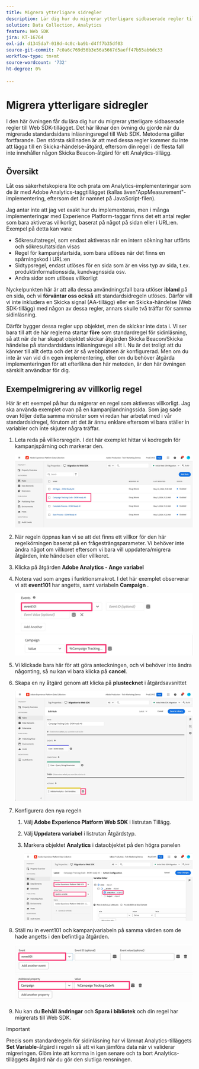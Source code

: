```yaml
---
title: Migrera ytterligare sidregler
description: Lär dig hur du migrerar ytterligare sidbaserade regler till Web SDK-tillägget.
solution: Data Collection, Analytics
feature: Web SDK
jira: KT-16764
exl-id: d1345da7-018d-4c0c-ba9b-d4ff7b35df03
source-git-commit: 7c0a6c769d56b3e56a5667d5aeff47b55ab6dc33
workflow-type: tm+mt
source-wordcount: '732'
ht-degree: 0%

---
```


# Migrera ytterligare sidregler

I den här övningen får du lära dig hur du migrerar ytterligare sidbaserade regler till Web SDK-tillägget. Det här liknar den övning du gjorde när du migrerade standardsidans inläsningsregel till Web SDK. Metoderna gäller fortfarande. Den största skillnaden är att med dessa regler kommer du inte att lägga till en Skicka-händelse-åtgärd, eftersom din regel i de flesta fall inte innehåller någon Skicka Beacon-åtgärd för ett Analytics-tillägg.

## Översikt

Låt oss säkerhetskopiera lite och prata om Analytics-implementeringar som de är med Adobe Analytics-taggtillägget (kallas även&quot;AppMeasurement&quot;-implementering, eftersom det är namnet på JavaScript-filen).

Jag antar inte att jag vet exakt hur du implementeras, men i många implementeringar med Experience Platform-taggar finns det ett antal regler som bara aktiveras villkorligt, baserat på något på sidan eller i URL:en. Exempel på detta kan vara:

* Sökresultatregel, som endast aktiveras när en intern sökning har utförts och sökresultatsidan visas
* Regel för kampanjstartsida, som bara utlöses när det finns en spårningskod i URL:en
* Sidtypsregel, endast utlöses för en sida som är en viss typ av sida, t.ex. produktinformationssida, kundvagnssida osv.
* Andra sidor som utlöses villkorligt

Nyckelpunkten här är att alla dessa användningsfall bara utlöser **ibland** på en sida, och vi **förväntar oss också** att standardsidregeln utlöses. Därför vill vi inte inkludera en Skicka signal (AA-tillägg) eller en Skicka-händelse (Web SDK-tillägg) med någon av dessa regler, annars skulle två träffar för samma sidinläsning.

Därför bygger dessa regler upp objektet, men de skickar inte data i. Vi ser bara till att de här reglerna startar **före** som standardregel för sidinläsning, så att när de har skapat objektet skickar åtgärden Skicka Beacon/Skicka händelse på standardsidans inläsningsregel allt i. Nu är det troligt att du känner till allt detta och det är så webbplatsen är konfigurerad. Men om du inte är van vid din egen implementering, eller om du behöver åtgärda implementeringen för att efterlikna den här metoden, är den här övningen särskilt användbar för dig.

## Exempelmigrering av villkorlig regel

Här är ett exempel på hur du migrerar en regel som aktiveras villkorligt. Jag ska använda exemplet ovan på en kampanjlandningssida. Som jag sade ovan följer detta samma mönster som vi redan har arbetat med i vår standardsidregel, förutom att det är ännu enklare eftersom vi bara ställer in variabler och inte skjuter några träffar.

1. Leta reda på villkorsregeln. I det här exemplet hittar vi kodregeln för kampanjspårning och markerar den.

   ![Kampanjspårningskodregel välj](assets/campaign-tracking-code-rule-select.jpg)

1. När regeln öppnas kan vi se att det finns ett villkor för den här regelkörningen baserat på en frågesträngsparameter. Vi behöver inte ändra något om villkoret eftersom vi bara vill uppdatera/migrera åtgärden, inte händelsen eller villkoret.
1. Klicka på åtgärden **Adobe Analytics - Ange variabel**
1. Notera vad som anges i funktionsmakrot. I det här exemplet observerar vi att **event101** har angetts, samt variabeln **Campaign** .

   ![event101](assets/event101.jpg)
   ![kampanj var](assets/campaign-variable.jpg)

1. Vi klickade bara här för att göra anteckningen, och vi behöver inte ändra någonting, så nu kan vi bara klicka på **cancel**.
1. Skapa en ny åtgärd genom att klicka på **plustecknet** i åtgärdsavsnittet

   ![ny åtgärd](assets/new-action-conditional-rule.jpg)

1. Konfigurera den nya regeln
   1. Välj **Adobe Experience Platform Web SDK** i listrutan Tillägg.
   1. Välj **Uppdatera variabel** i listrutan Åtgärdstyp.
   1. Markera objektet **Analytics** i dataobjektet på den högra panelen

      ![Uppdatera variabelåtgärd](assets/configure-conditional-rule-action.jpg)

1. Ställ nu in event101 och kampanjvariabeln på samma värden som de hade angetts i den befintliga åtgärden.

   ![Set event101](assets/web-sdk-event101.jpg)
   ![Ange kampanj](assets/web-sdk-campaign-var.jpg)

1. Nu kan du **Behåll ändringar** och **Spara i bibliotek** och din regel har migrerats till Web SDK.

>[!IMPORTANT]
>
>Precis som standardregeln för sidinläsning har vi lämnat Analytics-tilläggets **Set Variable**-åtgärd i regeln så att vi kan jämföra data när vi validerar migreringen. Glöm inte att komma in igen senare och ta bort Analytics-tilläggets åtgärd när du gör den slutliga rensningen.
